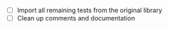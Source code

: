 - [ ] Import all remaining tests from the original library
- [ ] Clean up comments and documentation
